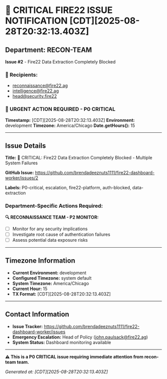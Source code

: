 # 🚨 CRITICAL FIRE22 ISSUE NOTIFICATION [CDT][2025-08-28T20:32:13.403Z]

## Department: RECON-TEAM

**Issue #2** - Fire22 Data Extraction Completely Blocked

### 📧 Recipients:

- reconnaissance@fire22.ag
- intelligence@fire22.ag
- head@security.fire22

### 🚨 URGENT ACTION REQUIRED - P0 CRITICAL

**Timestamp:** [CDT][2025-08-28T20:32:13.403Z] **Environment:** development
**Timezone:** America/Chicago **Date.getHours():** 15

---

## Issue Details

**Title:** 🚨 CRITICAL: Fire22 Data Extraction Completely Blocked - Multiple
System Failures

**GitHub Issue:**
https://github.com/brendadeeznuts1111/fire22-dashboard-worker/issues/2

**Labels:** P0-critical, escalation, fire22-platform, auth-blocked,
data-extraction

### Department-Specific Actions Required:

**🔍 RECONNAISSANCE TEAM - P2 MONITOR:**

- [ ] Monitor for any security implications
- [ ] Investigate root cause of authentication failures
- [ ] Assess potential data exposure risks

---

## Timezone Information

- **Current Environment:** development
- **Configured Timezone:** system default
- **System Timezone:** America/Chicago
- **Current Hour:** 15
- **TX Format:** [CDT][2025-08-28T20:32:13.403Z]

---

## Contact Information

- **Issue Tracker:**
  https://github.com/brendadeeznuts1111/fire22-dashboard-worker/issues
- **Emergency Escalation:** Head of Policy (john.paulsack@fire22.ag)
- **System Status:** Dashboard monitoring available

---

**⚠️ This is a P0 CRITICAL issue requiring immediate attention from recon-team
team.**

_Generated at: [CDT][2025-08-28T20:32:13.403Z]_

